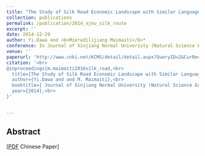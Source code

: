 ```yaml
---
title: "The Study of Silk Road Economic Landscape with Similar Language Information Processing and Communication Technology"
collection: publications
permalink: /publication/2014_xjnu_silk_route
excerpt: ''
date: 2014-12-29
author: Yi.Dawa and <b>Mieradilijiang Maimaiti</b>*
conference: In Journal of Xinjiang Normal University (Natural Science Edition) <b>(2014)</b> (*=equal contribution)
venue: ''
paperurl: 'http://www.cnki.net/KCMS/detail/detail.aspx?QueryID=2&CurRec=4&recid=&filename=XJSZ201404013&dbname=CJFDLAST2015&dbcode=CJFQ&pr=&urlid=&yx=&v=MjQ0ODRkTEc0SDlYTXE0OUVaNFI4ZVgxTHV4WVM3RGgxVDNxVHJXTTFGckNVUkx5ZllPWnRGeXpnVnJ6TlBTZlk='
citation: '<br>
@inproceedings{m.maimaiti2016silk_road,<br>
  title={The Study of Silk Road Economic Landscape with Similar Language Information Processing and Communication Technology},<br>
  author={Yi.Dawa and and M. Maimaiti},<br>
  booktitle={ Journal of Xinjiang Normal University (Natural Science Edition)},<br>
  year={2014},<br>
}'


---
```

<h2><strong>Abstract</strong></h2>

\[[PDF](https://miradel51.github.io/files/xjnu_2014_silk_route.pdf) Chinese Paper\]  
